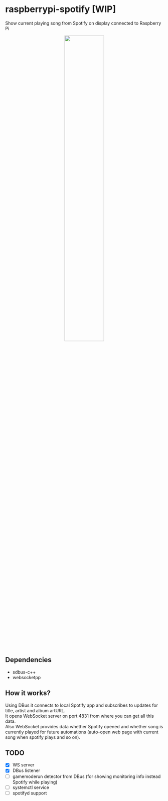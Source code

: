 # raspberrypi-spotify [WIP]
Show current playing song from Spotify on display connected to Raspberry Pi

<p align="center">
  <img src="https://github.com/PolisanTheEasyNick/raspberrypi-spotify/assets/39007846/be85a817-5478-47c3-8195-564739d86425" width=50% height=50%>
</p>

## Dependencies
* sdbus-c++
* websocketpp

## How it works?
Using DBus it connects to local Spotify app and subscribes to updates for title, artist and album artURL.  
It opens WebSocket server on port 4831 from where you can get all this data.  
Also WebSocket provides data whether Spotify opened and whether song is currently played for future automations (auto-open web page with current song when spotify plays and so on).

## TODO
- [x] WS server  
- [x] DBus listener  
- [ ] gamemoderun detector from DBus (for showing monitoring info instead Spotify while playing)  
- [ ] systemctl service  
- [ ] spotifyd support 
